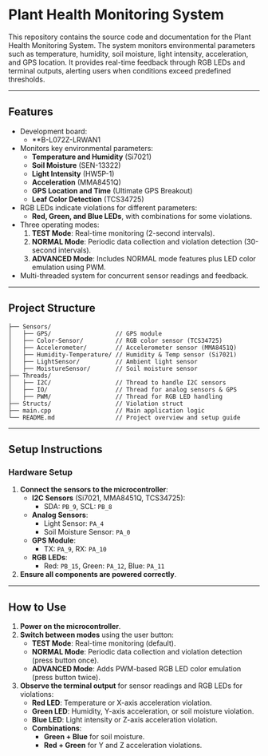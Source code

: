 # Plant Health Monitoring System

This repository contains the source code and documentation for the Plant Health Monitoring System. The system monitors environmental parameters such as temperature, humidity, soil moisture, light intensity, acceleration, and GPS location. It provides real-time feedback through RGB LEDs and terminal outputs, alerting users when conditions exceed predefined thresholds.

---

## Features
- Development board:
  - **B-L072Z-LRWAN1
- Monitors key environmental parameters:
  - **Temperature and Humidity** (Si7021)
  - **Soil Moisture** (SEN-13322)
  - **Light Intensity** (HW5P-1)
  - **Acceleration** (MMA8451Q)
  - **GPS Location and Time** (Ultimate GPS Breakout)
  - **Leaf Color Detection** (TCS34725)
- RGB LEDs indicate violations for different parameters:
  - **Red, Green, and Blue LEDs**, with combinations for some violations.
- Three operating modes:
  1. **TEST Mode**: Real-time monitoring (2-second intervals).
  2. **NORMAL Mode**: Periodic data collection and violation detection (30-second intervals).
  3. **ADVANCED Mode**: Includes NORMAL mode features plus LED color emulation using PWM.
- Multi-threaded system for concurrent sensor readings and feedback.

---

## Project Structure

```plaintext
├── Sensors/
│   ├── GPS/                  // GPS module
│   ├── Color-Sensor/         // RGB color sensor (TCS34725)
│   ├── Accelerometer/        // Accelerometer sensor (MMA8451Q)
│   ├── Humidity-Temperature/ // Humidity & Temp sensor (Si7021)
│   ├── LightSensor/          // Ambient light sensor
│   ├── MoistureSensor/       // Soil moisture sensor
├── Threads/
│   ├── I2C/                  // Thread to handle I2C sensors
│   ├── IO/                   // Thread for analog sensors & GPS
│   ├── PWM/                  // Thread for RGB LED handling
├── Structs/                  // Violation struct
├── main.cpp                  // Main application logic
└── README.md                 // Project overview and setup guide
```

---

## Setup Instructions

### Hardware Setup

1. **Connect the sensors to the microcontroller**:
   - **I2C Sensors** (Si7021, MMA8451Q, TCS34725):
     - SDA: `PB_9`, SCL: `PB_8`
   - **Analog Sensors**:
     - Light Sensor: `PA_4`
     - Soil Moisture Sensor: `PA_0`
   - **GPS Module**:
     - TX: `PA_9`, RX: `PA_10`
   - **RGB LEDs**:
     - Red: `PB_15`, Green: `PA_12`, Blue: `PA_11`
2. **Ensure all components are powered correctly**.

---

## How to Use

1. **Power on the microcontroller**.
2. **Switch between modes** using the user button:
   - **TEST Mode**: Real-time monitoring (default).
   - **NORMAL Mode**: Periodic data collection and violation detection (press button once).
   - **ADVANCED Mode**: Adds PWM-based RGB LED color emulation (press button twice).
3. **Observe the terminal output** for sensor readings and RGB LEDs for violations:
   - **Red LED**: Temperature or X-axis acceleration violation.
   - **Green LED**: Humidity, Y-axis acceleration, or soil moisture violation.
   - **Blue LED**: Light intensity or Z-axis acceleration violation.
   - **Combinations**:
     - **Green + Blue** for soil moisture.
     - **Red + Green** for Y and Z acceleration violations.

